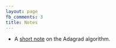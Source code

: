 ```yaml
---
layout: page
fb_comments: 3
title: Notes
---
```


* A [short note](/notes/AdaGrad.md) on the Adagrad algorithm.